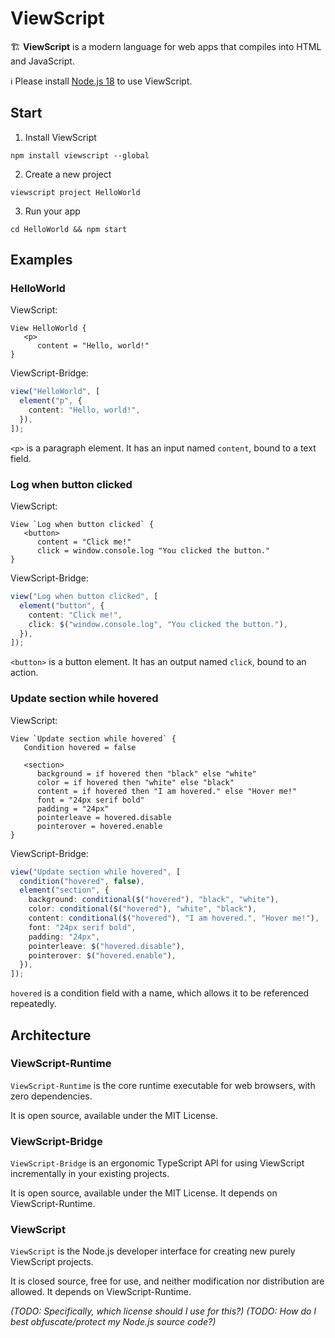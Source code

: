 # ViewScript

🏗️ **ViewScript** is a modern language for web apps that compiles into HTML and JavaScript.

ℹ️ Please install [Node.js 18](https://nodejs.org) to use ViewScript.

## Start

1. Install ViewScript

```
npm install viewscript --global
```

2. Create a new project

```
viewscript project HelloWorld
```

3. Run your app

```
cd HelloWorld && npm start
```

## Examples

### HelloWorld

ViewScript:

```
View HelloWorld {
   <p>
      content = "Hello, world!"
}
```

ViewScript-Bridge:

```ts
view("HelloWorld", [
  element("p", {
    content: "Hello, world!",
  }),
]);
```

`<p>` is a paragraph element. It has an input named `content`, bound to a text field.

### Log when button clicked

ViewScript:

```
View `Log when button clicked` {
   <button>
      content = "Click me!"
      click = window.console.log "You clicked the button."
}
```

ViewScript-Bridge:

```ts
view("Log when button clicked", [
  element("button", {
    content: "Click me!",
    click: $("window.console.log", "You clicked the button."),
  }),
]);
```

`<button>` is a button element. It has an output named `click`, bound to an action.

### Update section while hovered

ViewScript:

```
View `Update section while hovered` {
   Condition hovered = false

   <section>
      background = if hovered then "black" else "white"
      color = if hovered then "white" else "black"
      content = if hovered then "I am hovered." else "Hover me!"
      font = "24px serif bold"
      padding = "24px"
      pointerleave = hovered.disable
      pointerover = hovered.enable
}
```

ViewScript-Bridge:

```ts
view("Update section while hovered", [
  condition("hovered", false),
  element("section", {
    background: conditional($("hovered"), "black", "white"),
    color: conditional($("hovered"), "white", "black"),
    content: conditional($("hovered"), "I am hovered.", "Hover me!"),
    font: "24px serif bold",
    padding: "24px",
    pointerleave: $("hovered.disable"),
    pointerover: $("hovered.enable"),
  }),
]);
```

`hovered` is a condition field with a name, which allows it to be referenced repeatedly.

## Architecture

### ViewScript-Runtime

`ViewScript-Runtime` is the core runtime executable for web browsers, with zero dependencies.

It is open source, available under the MIT License.

### ViewScript-Bridge

`ViewScript-Bridge` is an ergonomic TypeScript API for using ViewScript incrementally in your existing projects.

It is open source, available under the MIT License. It depends on ViewScript-Runtime.

### ViewScript

`ViewScript` is the Node.js developer interface for creating new purely ViewScript projects.

It is closed source, free for use, and neither modification nor distribution are allowed. It depends on ViewScript-Runtime.

_(TODO: Specifically, which license should I use for this?)_
_(TODO: How do I best obfuscate/protect my Node.js source code?)_
